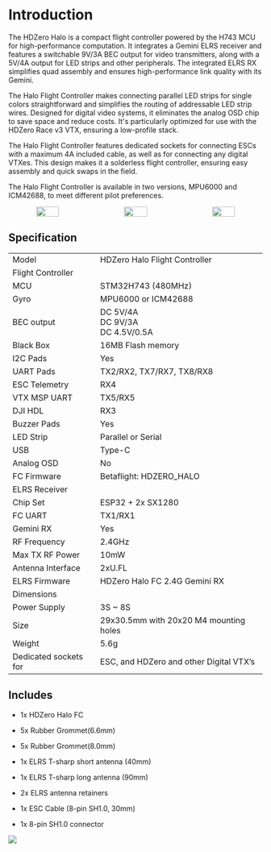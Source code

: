 # Introduction

The HDZero Halo is a compact flight controller powered by the H743 MCU for high-performance computation. It integrates a Gemini ELRS receiver and features a switchable 9V/3A BEC output for video transmitters, along with a 5V/4A output for LED strips and other peripherals. The integrated ELRS RX simplifies quad assembly and ensures high-performance link quality with its Gemini.

The Halo Flight Controller makes connecting parallel LED strips for single colors straightforward and simplifies the routing of addressable LED strip wires. Designed for digital video systems, it eliminates the analog OSD chip to save space and reduce costs. It's particularly optimized for use with the HDZero Race v3 VTX, ensuring a low-profile stack.

The Halo Flight Controller features dedicated sockets for connecting ESCs with a maximum 4A included cable, as well as for connecting any digital VTXes. This design makes it a solderless flight controller, ensuring easy assembly and quick swaps in the field.

The Halo Flight Controller is available in two versions, MPU6000 and ICM42688, to meet different pilot preferences.

<div style="display: flex; justify-content: space-around; text-align: center; gap: 20px;">
<img src="/halomedia/image3.png" style="width:30%; height: 100%"><img src="/halomedia/image4.png" style="width:30%; height: 100%"> <img src="/halomedia/image5.jpg" style="width:30%; height: 100%">
</div>
<div class="page"></div>

## Specification

<table id="table2">
<tr>
<td>Model</td>
<td>HDZero Halo Flight Controller</td>
</tr>
<tr>
<td colspan="2">Flight Controller</td>
</tr>
<tr>
<td>MCU</td>
<td>STM32H743 (480MHz)</td>
</tr>
<tr>
<td>Gyro</td>
<td>MPU6000 or ICM42688</td>
</tr>
<tr>
<td>BEC output</td>
<td>DC 5V/4A <br>DC 9V/3A<br>DC 4.5V/0.5A</td>
</tr>
<tr>
<td>Black Box</td>
<td>16MB Flash memory</td>
</tr>
<tr>
<td>I2C Pads</td>
<td>Yes</td>
</tr>
<tr>
<td>UART Pads</td>
<td>TX2/RX2, TX7/RX7, TX8/RX8</td>
</tr>
<tr>
<td>ESC Telemetry</td>
<td>RX4</td>
</tr>
<tr>
<td>VTX MSP UART</td>
<td>TX5/RX5</td>
</tr>
<tr>
<td>DJI HDL</td>
<td>RX3</td>
</tr>
<tr>
<td>Buzzer Pads</td>
<td>Yes</td>
</tr>
<tr>
<td>LED Strip</td>
<td>Parallel or Serial</td>
</tr>
<tr>
<td>USB</td>
<td>Type-C</td>
</tr>
<tr>
<td>Analog OSD</td>
<td>No</td>
</tr>
<tr>
<td>FC Firmware</td>
<td>Betaflight: HDZERO_HALO</td>
</tr>
<tr>
<td colspan="2">ELRS Receiver</td>
</tr>
<tr>
<td>Chip Set</td>
<td>ESP32 + 2x SX1280</td>
</tr>
<tr>
<td>FC UART</td>
<td>TX1/RX1</td>
</tr>
<tr>
<td>Gemini RX</td>
<td>Yes</td>
</tr>
<tr>
<td>RF Frequency</td>
<td>2.4GHz</td>
</tr>
<tr>
<td>Max TX RF Power</td>
<td>10mW</td>
</tr>
<tr>
<td>Antenna Interface</td>
<td>2xU.FL</td>
</tr>
<tr>
<td>ELRS Firmware</td>
<td>HDZero Halo FC 2.4G Gemini RX</td>
</tr>
<tr>
<td colspan="2">Dimensions</td>
</tr>
<tr>
<td>Power Supply</td>
<td>3S ~ 8S</td>
</tr>
<tr>
<td>Size</td>
<td>29x30.5mm with 20x20 M4 mounting holes</td>
</tr>
<tr>
<td>Weight</td>
<td>5.6g</td>
</tr>
<tr>
<td>Dedicated sockets for</td>
<td>ESC, and HDZero and other Digital VTX’s</td>
</tr>
</table>

<div class="page"></div>

## Includes

- 1x HDZero Halo FC

- 5x Rubber Grommet(6.6mm)

- 5x Rubber Grommet(8.0mm)

- 1x ELRS T-sharp short antenna (40mm) 

- 1x ELRS T-sharp long antenna (90mm)

- 2x ELRS antenna retainers

- 1x ESC Cable (8-pin SH1.0, 30mm)

- 1x 8-pin SH1.0 connector

<img src="/halomedia/image6.png" id="image6"><div class="page"></div>